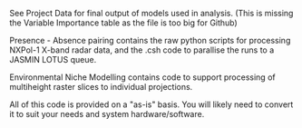See Project Data for final output of models used in analysis. (This is missing the Variable Importance table as the file is too big for Github)

Presence - Absence pairing contains the raw python scripts for processing NXPol-1 X-band radar data, and the .csh code to parallise the runs to a JASMIN LOTUS queue.

Environmental Niche Modelling contains code to support processing of multiheight raster slices to individual projections.

All of this code is provided on a "as-is" basis. You will likely need to convert it to suit your needs and system hardware/software.
